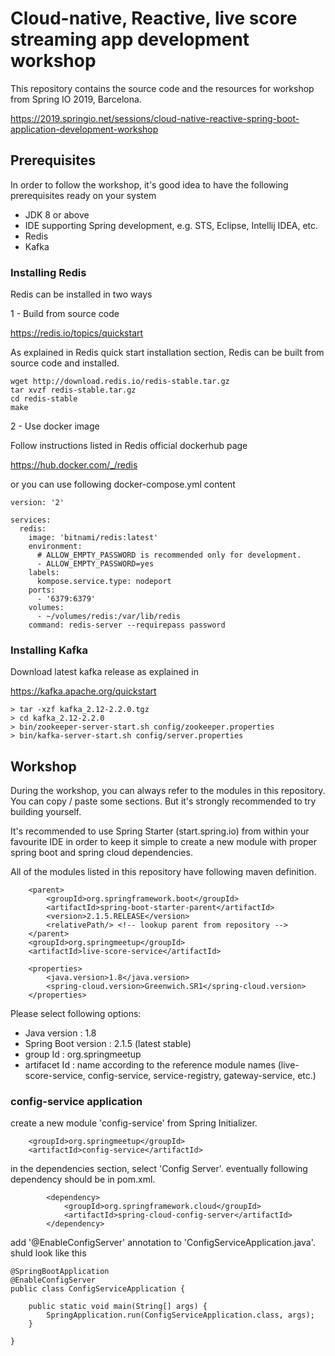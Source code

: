 
# Cloud-native, Reactive, live score streaming app development workshop
This repository contains the source code and the resources for workshop from Spring IO 2019, Barcelona.

https://2019.springio.net/sessions/cloud-native-reactive-spring-boot-application-development-workshop


## Prerequisites
In order to follow the workshop, it's good idea to have the following prerequisites ready on your system
    

+ JDK 8 or above
+ IDE supporting Spring development, e.g. STS, Eclipse, Intellij IDEA, etc.
+ Redis
+ Kafka

### Installing Redis
Redis can be installed in two ways

1 - Build from source code

https://redis.io/topics/quickstart

As explained in Redis quick start installation section, Redis can be built from source code and installed. 

```
wget http://download.redis.io/redis-stable.tar.gz 
tar xvzf redis-stable.tar.gz
cd redis-stable
make
```

2 - Use docker image

Follow instructions listed in Redis official dockerhub page

https://hub.docker.com/_/redis

or you can use following docker-compose.yml content

```
version: '2'

services:
  redis:
    image: 'bitnami/redis:latest'
    environment:
      # ALLOW_EMPTY_PASSWORD is recommended only for development.
      - ALLOW_EMPTY_PASSWORD=yes
    labels:
      kompose.service.type: nodeport
    ports:
      - '6379:6379'
    volumes:
      - ~/volumes/redis:/var/lib/redis
    command: redis-server --requirepass password
```


### Installing Kafka
Download latest kafka release as explained in 

https://kafka.apache.org/quickstart

```
> tar -xzf kafka_2.12-2.2.0.tgz
> cd kafka_2.12-2.2.0
> bin/zookeeper-server-start.sh config/zookeeper.properties
> bin/kafka-server-start.sh config/server.properties
```

## Workshop

During the workshop, you can always refer to the modules in this repository. You can copy / paste some sections. But it's strongly recommended to try building yourself.

It's recommended to use Spring Starter (start.spring.io) from within your favourite IDE in order to keep it simple to create a new module with proper spring boot and spring cloud dependencies.

All of the modules listed in this repository have following maven definition. 

```
	<parent>
		<groupId>org.springframework.boot</groupId>
		<artifactId>spring-boot-starter-parent</artifactId>
		<version>2.1.5.RELEASE</version>
		<relativePath/> <!-- lookup parent from repository -->
	</parent>
	<groupId>org.springmeetup</groupId>
	<artifactId>live-score-service</artifactId>
		
	<properties>
		<java.version>1.8</java.version>
		<spring-cloud.version>Greenwich.SR1</spring-cloud.version>
	</properties>
```

Please select following options:

+ Java version : 1.8
+ Spring Boot version : 2.1.5 (latest stable)
+ group Id : org.springmeetup
+ artifacet Id : name according to the reference module names (live-score-service, config-service, service-registry, gateway-service, etc.)


### config-service application

create a new module 'config-service' from Spring Initializer. 

```
	<groupId>org.springmeetup</groupId>
	<artifactId>config-service</artifactId>
```

in the dependencies section, select 'Config Server'. eventually following dependency should be in pom.xml.  

```
		<dependency>
			<groupId>org.springframework.cloud</groupId>
			<artifactId>spring-cloud-config-server</artifactId>
		</dependency>
```

add '@EnableConfigServer' annotation to 'ConfigServiceApplication.java'. shuld look like this

```
@SpringBootApplication
@EnableConfigServer
public class ConfigServiceApplication {

	public static void main(String[] args) {
		SpringApplication.run(ConfigServiceApplication.class, args);
	}

}
```

